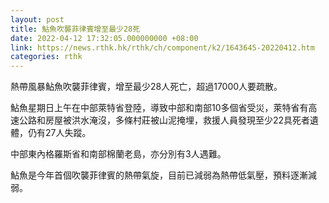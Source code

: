 ```yaml
---
layout: post
title: 鮎魚吹襲菲律賓增至最少28死
date: 2022-04-12 17:32:05.000000000 +08:00
link: https://news.rthk.hk/rthk/ch/component/k2/1643645-20220412.htm
categories: rthk
---
```


熱帶風暴鮎魚吹襲菲律賓，增至最少28人死亡，超過17000人要疏散。

鮎魚星期日上午在中部萊特省登陸，導致中部和南部10多個省受災，萊特省有高速公路和房屋被洪水淹沒，多條村莊被山泥掩埋，救援人員發現至少22具死者遺體，仍有27人失蹤。

中部東內格羅斯省和南部棉蘭老島，亦分別有3人遇難。

鮎魚是今年首個吹襲菲律賓的熱帶氣旋，目前已減弱為熱帶低氣壓，預料逐漸減弱。
